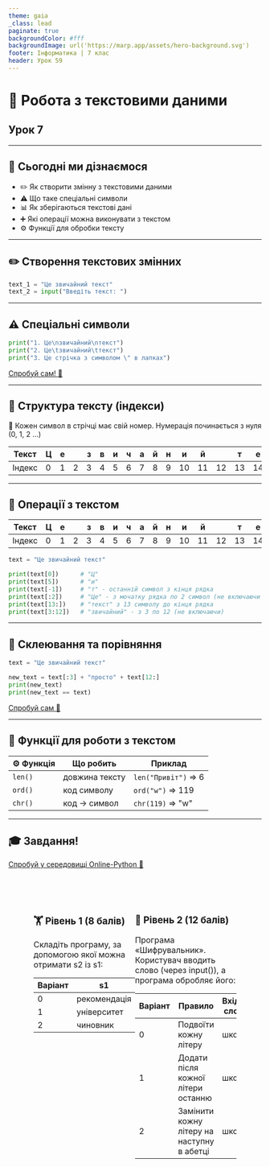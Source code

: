 ```yaml
---
theme: gaia
_class: lead
paginate: true
backgroundColor: #fff
backgroundImage: url('https://marp.app/assets/hero-background.svg')
footer: Інформатика | 7 клас
header: Урок 59
---
```


# 📂 **Робота з текстовими даними**

## Урок **7**

---

## 🌟 Сьогодні ми дізнаємося

- ✏️ Як створити змінну з текстовими даними
- ⚠️ Що таке спеціальні символи
- 📊 Як зберігаються текстові дані
- ➕ Які операції можна виконувати з текстом
- ⚙️ Функції для обробки тексту

---

## ✏️ Створення текстових змінних

```python
text_1 = "Це звичайний текст"
text_2 = input("Введіть текст: ")
```

---

## ⚠️ Спеціальні символи

```python
print("1. Це\nзвичайний\nтекст")
print("2. Це\tзвичайний\tтекст")
print("3. Це стрічка з символом \" в лапках")
```

[Спробуй сам! 🚀](https://www.online-python.com/BFSIOvfxHb)

---

## 📂 Структура тексту (індекси)

📅 Кожен символ в стрічці має свій номер. Нумерація починається з нуля (0, 1, 2 ...)

<style>
  td, th {
    font-size: 24px;
  }
</style>

| Текст | Ц | е |   | з | в | и | ч | а | й | н | и | й |   | т | е | к | с | т |
|--------|---|---|---|---|---|---|---|---|---|---|---|---|---|---|---|---|---|---|
| Індекс | 0 | 1 | 2 | 3 | 4 | 5 | 6 | 7 | 8 | 9 |10 |11 |12 |13 |14 |15 |16 |17 |

---

## 🔢 Операції з текстом

<style>
  td, th {
    font-size: 24px;
  }
</style>

| Текст | Ц | е |   | з | в | и | ч | а | й | н | и | й |   | т | е | к | с | т |
|--------|---|---|---|---|---|---|---|---|---|---|---|---|---|---|---|---|---|---|
| Індекс | 0 | 1 | 2 | 3 | 4 | 5 | 6 | 7 | 8 | 9 |10 |11 |12 |13 |14 |15 |16 |17 |


```python
text = "Це звичайний текст"

print(text[0])      # "Ц"
print(text[5])      # "и"
print(text[-1])     # "т" - останній символ з кінця рядка
print(text[:2])     # "Це" - з мочатку рядка по 2 символ (не включаючи його)
print(text[13:])    # "текст" з 13 символу до кінця рядка
print(text[3:12])   # "звичайний" - з 3 по 12 (не включаючи)
```

---

## 🧩 Склеювання та порівняння

```python
text = "Це звичайний текст"

new_text = text[:3] + "просто" + text[12:]
print(new_text)
print(new_text == text)
```

[Спробуй сам 🚀](https://www.online-python.com/95NsM0LFzY)

---

## 🔧 Функції для роботи з текстом

| ⚙️ Функція | Що робить | Приклад |
|--------|-------------|------------------|
| `len()`  | довжина тексту | `len("Привіт")` => 6 |
| `ord()`  | код символу | `ord("w")` => 119 |
| `chr()`  | код → символ | `chr(119)` => "w" |

---

## 🎓 Завдання!

[Спробуй у середовищі Online-Python 🚀](https://www.online-python.com/)

<style>
.grid-container {
  display: grid;
  grid-template-columns: 50% 50%;
  align-items: left;
  padding: 50px;
  font-size: 16px;
}
th, td {
  font-size: 16px;
}
</style>

<div class="grid-container">
<div class="left">

### 🏋️ Рівень 1 (8 балів)

Складіть програму, за допомогою якої можна отримати s2 із s1:

| Варіант | s1 | s2 |
|--------|-------------|---------|
| 0 | рекомендація | оцінка |
| 1 | університет | турист |
| 2 | чиновник | новини |

</div>

<div class="right">

### 🤖 Рівень 2 (12 балів)

Програма «Шифрувальник». Користувач вводить слово (через input()), а програма обробляє його:

| Варіант | Правило | Вхідне слово | Результат |
|--------|---------|--------|----------|
| 0 | Подвоїти кожну літеру | школа | шшккооллаа |
| 1 | Додати після кожної літери останню | школа | шакаоалааа |
| 2 | Замінити кожну літеру на наступну в абетці | школа | щлпмб |

</div>
</div>
